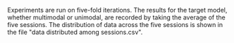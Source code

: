 Experiments are run on five-fold iterations. The results for the target model, whether multimodal or unimodal, are recorded by taking the average of the five sessions. The distribution of data across the five sessions is shown in the file "data distributed among sessions.csv".
